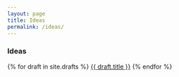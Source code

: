 ```yaml
---
layout: page
title: Ideas
permalink: /ideas/
---
```

### Ideas

{% for draft in site.drafts %}
  <a href="{{ site.baseurl }}{{ draft.url }}">{{ draft.title }}</a>
{% endfor %}
